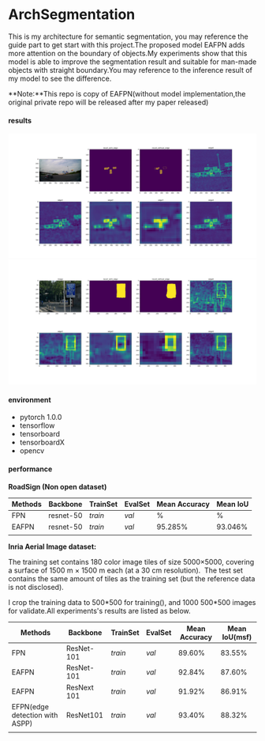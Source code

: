 # ArchSegmentation

This is my architecture for semantic segmentation, you may reference the guide part to get start with this project.The proposed model  EAFPN adds more attention on the boundary of objects.My experiments show that this model is able to improve the segmentation result and suitable for man-made objects with straight boundary.You may reference to the inference result of my model to see the difference.

**Note:**This repo is  copy of EAFPN(without model implementation,the original private repo will be released after my paper released)

#### results

![](https://raw.githubusercontent.com/Citygity/ArchSegmentation/master/images/00004997.png)
![](https://raw.githubusercontent.com/Citygity/ArchSegmentation/master/images/44.png)


#### environment

- pytorch 1.0.0
- tensorflow
- tensorboard
- tensorboardX
- opencv

#### performance

**RoadSign (Non open dataset)**

| Methods | Backbone  | TrainSet | EvalSet | Mean Accuracy | Mean IoU |
| ------- | --------- | -------- | ------- | ------------- | -------- |
| FPN     | resnet-50 | *train*  | *val*   | %             | %        |
| EAFPN   | resnet-50 | *train*  | *val*   | 95.285%       | 93.046%  |
|         |           |          |         |               |          |

**Inria Aerial Image dataset:**

The training set contains 180 color image tiles of size 5000×5000, covering a surface of 1500 m × 1500 m each (at a 30 cm resolution).  The test set contains the same amount of tiles as the training set (but the reference data is not disclosed).  

I crop the training data to 500*500 for training(), and 1000 500\*500 images for validate.All experiments's results are listed as below.

| Methods                        | Backbone    | TrainSet | EvalSet | Mean Accuracy | Mean IoU(msf) |
| ------------------------------ | ----------- | -------- | ------- | ------------- | ------------- |
| FPN                            | ResNet-101  | *train*  | *val*   | 89.60%        | 83.55%        |
| EAFPN                          | ResNet-101  | *train*  | *val*   | 92.84%        | 87.60%        |
| EAFPN                          | ResNext 101 | *train*  | *val*   | 91.92%        | 86.91%        |
| EFPN(edge detection with ASPP) | ResNet101   | *train*  | *val*   | 93.40%        | 88.32%        |
|                                |             |          |         |               |               |
